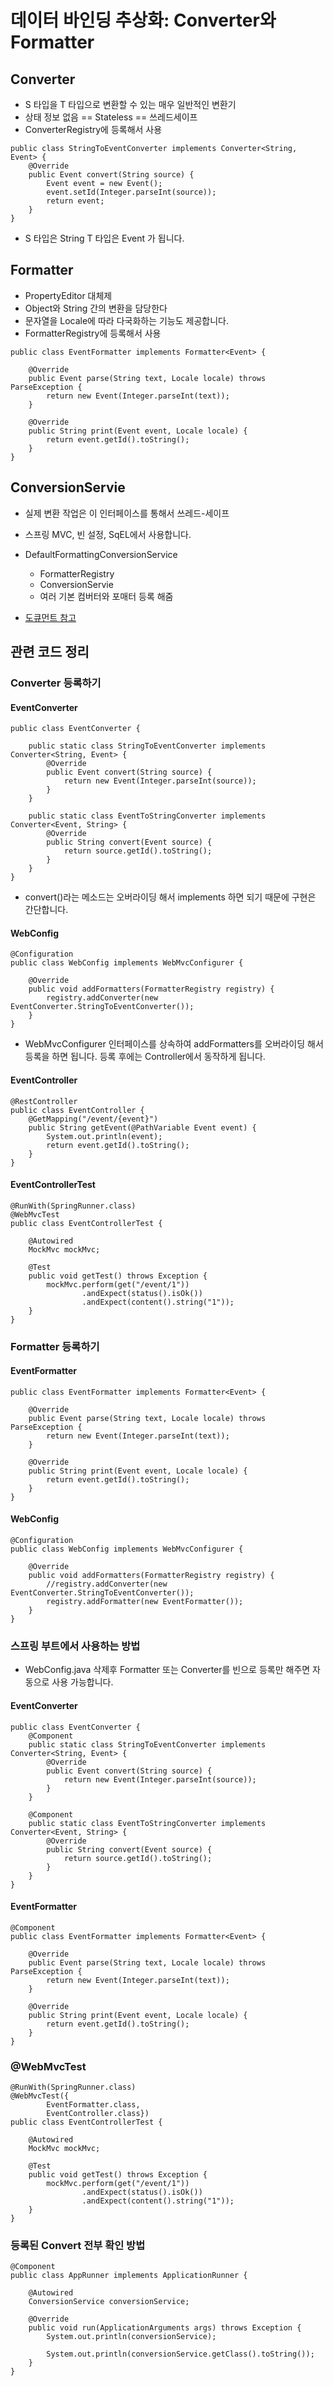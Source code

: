 # 데이터 바인딩 추상화: Converter와 Formatter

## Converter

- S 타입을 T 타입으로 변환할 수 있는 매우 일반적인 변환기
- 상태 정보 없음 == Stateless == 쓰레드세이프
- ConverterRegistry에 등록해서 사용

```
public class StringToEventConverter implements Converter<String, Event> {
	@Override
    public Event convert(String source) {
    	Event event = new Event();
        event.setId(Integer.parseInt(source));
        return event;
    }
}
```
- S 타입은 String T 타입은 Event 가 됩니다.


## Formatter

- PropertyEditor 대체제
- Object와 String 간의 변환을 담당한다
- 문자열을 Locale에 따라 다국화하는 기능도 제공합니다.
- FormatterRegistry에 등록해서 사용

```
public class EventFormatter implements Formatter<Event> {

    @Override
    public Event parse(String text, Locale locale) throws ParseException {     
        return new Event(Integer.parseInt(text));
    }

    @Override
    public String print(Event event, Locale locale) {
        return event.getId().toString();
    }
}
```
## ConversionServie

- 실제 변환 작업은 이 인터페이스를 통해서 쓰레드-세이프
- 스프링 MVC, 빈 설정, SqEL에서 사용합니다.
- DefaultFormattingConversionService
  + FormatterRegistry
  + ConversionServie
  + 여러 기본 컴버터와 포매터 등록 해줌

- [도큐먼트 참고](https://docs.spring.io/spring-framework/docs/current/javadoc-api/org/springframework/core/convert/ConversionService.html)


## 관련 코드 정리
### Converter 등록하기

#### EventConverter
```
public class EventConverter {

    public static class StringToEventConverter implements Converter<String, Event> {
        @Override
        public Event convert(String source) {
            return new Event(Integer.parseInt(source));
        }
    }

    public static class EventToStringConverter implements Converter<Event, String> {
        @Override
        public String convert(Event source) {
            return source.getId().toString();
        }
    }
}
```
- convert()라는 메소드는 오버라이딩 해서 implements 하면 되기 때문에 구현은 간단합니다.

#### WebConfig
```
@Configuration
public class WebConfig implements WebMvcConfigurer {

    @Override
    public void addFormatters(FormatterRegistry registry) {
        registry.addConverter(new EventConverter.StringToEventConverter());
    }
}
```
- WebMvcConfigurer 인터페이스를 상속하여 addFormatters를 오버라이딩 해서 등록을 하면 됩니다. 등록 후에는 Controller에서 동작하게 됩니다.

#### EventController
```
@RestController
public class EventController {
    @GetMapping("/event/{event}")
    public String getEvent(@PathVariable Event event) {
        System.out.println(event);
        return event.getId().toString();
    }
}
```

#### EventControllerTest
```
@RunWith(SpringRunner.class)
@WebMvcTest
public class EventControllerTest {

    @Autowired
    MockMvc mockMvc;

    @Test
    public void getTest() throws Exception {
        mockMvc.perform(get("/event/1"))
                .andExpect(status().isOk())
                .andExpect(content().string("1"));
    }
}
```

### Formatter 등록하기

#### EventFormatter
```
public class EventFormatter implements Formatter<Event> {

    @Override
    public Event parse(String text, Locale locale) throws ParseException {
        return new Event(Integer.parseInt(text));
    }

    @Override
    public String print(Event event, Locale locale) {
        return event.getId().toString();
    }
}
```

#### WebConfig
```
@Configuration
public class WebConfig implements WebMvcConfigurer {

    @Override
    public void addFormatters(FormatterRegistry registry) {
        //registry.addConverter(new EventConverter.StringToEventConverter());
        registry.addFormatter(new EventFormatter());
    }
}
```

### 스프링 부트에서 사용하는 방법

- WebConfig.java 삭제후 Formatter 또는 Converter를 빈으로 등록만 해주면 자동으로 사용 가능합니다.

#### EventConverter
```
public class EventConverter {
    @Component
    public static class StringToEventConverter implements Converter<String, Event> {
        @Override
        public Event convert(String source) {
            return new Event(Integer.parseInt(source));
        }
    }

    @Component
    public static class EventToStringConverter implements Converter<Event, String> {
        @Override
        public String convert(Event source) {
            return source.getId().toString();
        }
    }
}
```

#### EventFormatter
```
@Component
public class EventFormatter implements Formatter<Event> {

    @Override
    public Event parse(String text, Locale locale) throws ParseException {
        return new Event(Integer.parseInt(text));
    }

    @Override
    public String print(Event event, Locale locale) {
        return event.getId().toString();
    }
}
```

### @WebMvcTest
```
@RunWith(SpringRunner.class)
@WebMvcTest({
        EventFormatter.class,
        EventController.class})
public class EventControllerTest {

    @Autowired
    MockMvc mockMvc;

    @Test
    public void getTest() throws Exception {
        mockMvc.perform(get("/event/1"))
                .andExpect(status().isOk())
                .andExpect(content().string("1"));
    }
}
```

### 등록된 Convert 전부 확인 방법
```
@Component
public class AppRunner implements ApplicationRunner {

    @Autowired
    ConversionService conversionService;

    @Override
    public void run(ApplicationArguments args) throws Exception {
        System.out.println(conversionService);

        System.out.println(conversionService.getClass().toString());
    }
}
```